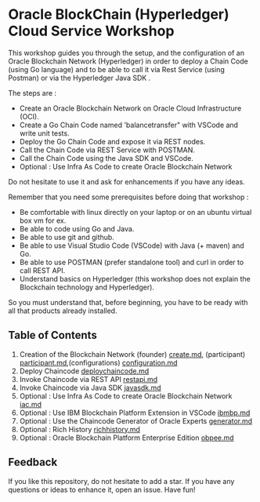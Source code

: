 # Oracle BlockChain (Hyperledger) Cloud Service Workshop

This workshop guides you through the setup, and the configuration of an Oracle Blockchain Network (Hyperledger) in order to deploy a Chain Code (using Go language) and to be able to call it via Rest Service (using Postman) or via the Hyperledger Java SDK  .

The steps are :

- Create an Oracle Blockchain Network on Oracle Cloud Infrastructure (OCI).
- Create a Go Chain Code named 'balancetransfer" with VSCode and write unit tests.
- Deploy the Go Chain Code and expose it via REST nodes.
- Call the Chain Code via REST Service with POSTMAN.
- Call the Chain Code using the Java SDK and VSCode.
- Optional : Use Infra As Code to create Oracle Blockchain Network

Do not hesitate to use it and ask for enhancements if you have any ideas.

Remember that you need some prerequisites before doing that workshop :
- Be comfortable with linux directly on your laptop or on an ubuntu virtual box vm for ex.
- Be able to code using Go and Java.
- Be able to use git and github.
- Be able to use Visual Studio Code (VSCode) with Java (+ maven) and Go.
- Be able to use POSTMAN (prefer standalone tool) and curl in order to call REST API.
- Understand basics on Hyperledger (this workshop does not explain the Blockchain technology and Hyperledger).

So you must understand that, before beginning, you have to be ready with all that products already installed. 


## Table of Contents

1. Creation of the Blockchain Network (founder)  [create.md](docs/01-create.md), (participant)  [participant.md](docs/02-participant.md),(configurations)  [configuration.md](docs/03-configuration.md)
2. Deploy Chaincode [deploychaincode.md](docs/04-deploychaincode.md)
3. Invoke Chaincode via REST API [restapi.md](docs/05-restapi.md)
4. Invoke Chaincode via Java SDK [javasdk.md](docs/06-javasdk.md)
5. Optional : Use Infra As Code to create Oracle Blockchain Network [iac.md](docs/07-iac.md)
6. Optional : Use IBM Blockchain Platform Extension in VSCode [ibmbp.md](docs/08-ibmbp.md)
7. Optional : Use the Chaincode Generator of Oracle Experts [generator.md](docs/09-generator.md)
8. Optional : Rich History [richhistory.md](docs/10-richhistory.md)
9. Optional : Oracle Blockchain Platform Enterprise Edition [obpee.md](docs/11-obpee.md)

## Feedback

If you like this repository, do not hesitate to add a star. If you have any
questions or ideas to enhance it, open an issue. Have fun!